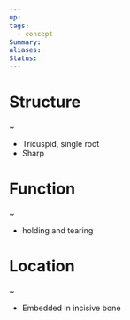 ```yaml
---
up: 
tags:
  - concept
Summary: 
aliases: 
Status:
---
```

# Structure
~
- Tricuspid, single root
- Sharp
<!--SR:!2025-03-12,3,250-->

# Function
~
- holding and tearing

# Location
~
- Embedded in incisive bone

